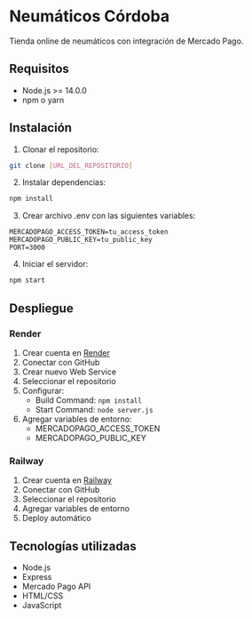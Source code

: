 # Neumáticos Córdoba

Tienda online de neumáticos con integración de Mercado Pago.

## Requisitos

- Node.js >= 14.0.0
- npm o yarn

## Instalación

1. Clonar el repositorio:
```bash
git clone [URL_DEL_REPOSITORIO]
```

2. Instalar dependencias:
```bash
npm install
```

3. Crear archivo .env con las siguientes variables:
```
MERCADOPAGO_ACCESS_TOKEN=tu_access_token
MERCADOPAGO_PUBLIC_KEY=tu_public_key
PORT=3000
```

4. Iniciar el servidor:
```bash
npm start
```

## Despliegue

### Render
1. Crear cuenta en [Render](https://render.com)
2. Conectar con GitHub
3. Crear nuevo Web Service
4. Seleccionar el repositorio
5. Configurar:
   - Build Command: `npm install`
   - Start Command: `node server.js`
6. Agregar variables de entorno:
   - MERCADOPAGO_ACCESS_TOKEN
   - MERCADOPAGO_PUBLIC_KEY

### Railway
1. Crear cuenta en [Railway](https://railway.app)
2. Conectar con GitHub
3. Seleccionar el repositorio
4. Agregar variables de entorno
5. Deploy automático

## Tecnologías utilizadas

- Node.js
- Express
- Mercado Pago API
- HTML/CSS
- JavaScript 